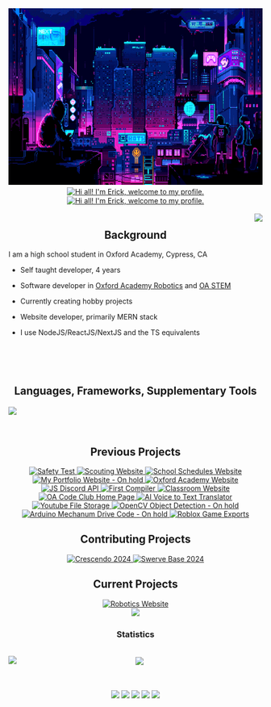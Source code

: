 <img src="./assets/cyberpunk-gif.gif" width="100%" height="350px">

<div align="center">
  <a href="https://github.com/enVId-tech" width="100%">
    <img align="center" src="https://readme-typing-svg.demolab.com?font=Inconsolata&size=38&duration=1500&pause=1500&center=true&vCenter=true&color=00E1F7&random=false&width=800&lines=Hi+all!+I'm+Erick%2C+welcome+to+my+profile." alt="Hi all! I'm Erick, welcome to my profile." />
  </a>

  <a href="https://github.com/enVId-tech" width="100%">
    <img align="center" src="https://readme-typing-svg.demolab.com?font=Inconsolata&size=38&duration=1500&pause=1500&center=true&vCenter=true&color=00E1F7&random=false&width=800&lines=Full+Stack+Software+Developer,+Engineer" alt="Hi all! I'm Erick, welcome to my profile." />
  </a>
</div>

<br>

<img align="right" src="https://github.com/enVId-tech/enVId-tech/assets/92957880/a183d5b4-7a22-4f3b-8089-dd09388d6d44">

<div align="left">
  <h2 align="center">Background</h2>
  
  I am a high school student in Oxford Academy, Cypress, CA

  -   Self taught developer, 4 years

  -   Software developer in [Oxford Academy Robotics](https://frc4079.org/) and [OA STEM](https://github.com/OASTEM)

  -   Currently creating hobby projects

  -   Website developer, primarily MERN stack

  -   I use NodeJS/ReactJS/NextJS and the TS equivalents
</div>

<br><br><br>

<p align="center">
  <h2 align="center">
    <strong>Languages, Frameworks, Supplementary Tools</strong>
  </h2>
  
  <a href="https://skillicons.dev" align="center">
    <img align="center" src="https://skillicons.dev/icons?i=bash,cpp,c,cs,css,discord,express,firebase,flask,git,github,html,java,js,ts,lua,mongodb,nextjs,pr,py,pytorch,react,replit,sass,stackoverflow,tensorflow,unity,vscode" />
  </a>
</p>

<br>

<div align="center">
  <h2 align="center">
    <strong>Previous Projects</strong>
  </h2>
  
  <span align="center">
    <a href="https://github.com/enVId-tech/Safety-Test" target="_blank">
      <img src="https://readme-lang-ef1nz8ms4-envid-tech.vercel.app/api/pin/?username=enVId-tech&repo=Safety-Test&theme=dark" width="45%" alt="Safety Test"/>
    </a>
    <a href="https://github.com/enVId-tech/Scouting-Website" target="_blank">
      <img src="https://readme-lang-ef1nz8ms4-envid-tech.vercel.app/api/pin/?username=enVId-tech&repo=Scouting-Website&theme=dark" width="45%" alt="Scouting Website"/>
    </a>
  </span>
  
  <span align="center">
    <a href="https://github.com/enVId-tech/Schedules" target="_blank">
      <img src="https://readme-lang-ef1nz8ms4-envid-tech.vercel.app/api/pin/?username=enVId-tech&repo=Schedules&theme=dark" width="45%" alt="School Schedules Website"/>
    </a>
    <a href="https://github.com/enVId-tech/Portfolio-Website" target="_blank">
      <img src="https://readme-lang-ef1nz8ms4-envid-tech.vercel.app/api/pin/?username=enVId-tech&repo=Portfolio-Website&theme=dark" width="49%" alt="My Portfolio Website - On hold"/>
    </a>
  </span>
  
  <span align="center">
    <a href="https://github.com/enVId-tech/OA-Website" target="_blank">
      <img src="https://readme-lang-ef1nz8ms4-envid-tech.vercel.app/api/pin/?username=enVId-tech&repo=OA-Website&theme=dark" width="45%" alt="Oxford Academy Website"/>
    </a>
    <a href="https://github.com/enVId-tech/JS-Discord-API" target="_blank">
      <img src="https://readme-lang-ef1nz8ms4-envid-tech.vercel.app/api/pin/?username=enVId-tech&repo=JS-Discord-API&theme=dark" width="45%" alt="JS Discord API"/>
    </a>
  </span>
  
  <span align="center">
    <a href="https://github.com/enVId-tech/First-Compiler" target="_blank">
      <img src="https://readme-lang-ef1nz8ms4-envid-tech.vercel.app/api/pin/?username=enVId-tech&repo=First-Compiler&theme=dark" width="45%" alt="First Compiler"/>
    </a>
    <a href="https://github.com/enVId-tech/Classroom-Website" target="_blank">
      <img src="https://readme-lang-ef1nz8ms4-envid-tech.vercel.app/api/pin/?username=enVId-tech&repo=Classroom-Website&theme=dark" width="45%" alt="Classroom Website"/>
    </a>
  </span>
  
  <span align="center">
    <a href="https://github.com/enVId-tech/OA-Code-Club-Homepage" target="_blank">
      <img src="https://readme-lang-ef1nz8ms4-envid-tech.vercel.app/api/pin/?username=enVId-tech&repo=OA-Code-Club-Homepage&theme=dark" width="45%" alt="OA Code Club Home Page"/>
    </a>
    <a href="https://github.com/enVId-tech/Voice-Recognition-AI" target="_blank">
      <img src="https://readme-lang-ef1nz8ms4-envid-tech.vercel.app/api/pin/?username=enVId-tech&repo=Voice-Recognition-AI&theme=dark" width="49%" alt="AI Voice to Text Translator"/>
    </a>
  </span>

  <span align="center">
    <a href="https://github.com/enVId-tech/Youtube-File-Storage" target="_blank">
      <img src="https://readme-lang-ef1nz8ms4-envid-tech.vercel.app/api/pin/?username=enVId-tech&repo=Youtube-File-Storage&theme=dark" width="45%" alt="Youtube File Storage"/>
    </a>
    <a href="https://github.com/enVId-tech/OpenCV-Object-Detection" target="_blank">
      <img src="https://readme-lang-ef1nz8ms4-envid-tech.vercel.app/api/pin/?username=enVId-tech&repo=OpenCV-Object-Detection&theme=dark" width="49%" alt="OpenCV Object Detection - On hold"/>
    </a>
  </span>

  <span align="center">
    <a href="https://github.com/enVId-tech/Mecanum-Drive-Arduino" target="_blank">
      <img src="https://readme-lang-ef1nz8ms4-envid-tech.vercel.app/api/pin/?username=enVId-tech&repo=Mecanum-Drive-Arduino&theme=dark" width="45%" alt="Arduino Mechanum Drive Code - On hold"/>
    </a>
    <a href="https://github.com/enVId-tech/Roblox-Game-Exports" target="_blank">
      <img src="https://readme-lang-ef1nz8ms4-envid-tech.vercel.app/api/pin/?username=enVId-tech&repo=Roblox-Game-Exports&theme=dark" width="45%" alt="Roblox Game Exports"/>
    </a>
  </span>
</div>

<div align="center">
  <h2 align="center">
    <strong>Contributing Projects</strong>
  </h2>
  <a href="https://github.com/OASTEM/Crescendo2024" target="_blank">
    <img src="https://readme-lang-ef1nz8ms4-envid-tech.vercel.app/api/pin/?username=OASTEM&repo=Crescendo2024&theme=dark" width="45%" alt="Crescendo 2024"/>
  </a>
  <a href="https://github.com/OASTEM/SwerveBase2024" target="_blank">
    <img src="https://readme-lang-ef1nz8ms4-envid-tech.vercel.app/api/pin/?username=OASTEM&repo=SwerveBase2024&theme=dark" width="45%" alt="Swerve Base 2024"/>
  </a>
</div>

<div align="center">
  <h2 align="center">
    <strong>Current Projects</strong>
  </h2>
  <span align="center">
    <a href="https://github.com/enVId-tech/Robotics-Website" target="_blank">
      <img src="https://readme-lang-ef1nz8ms4-envid-tech.vercel.app/api/pin/?username=enVId-tech&repo=Robotics-Website&theme=dark" width="45%" alt="Robotics Website"/>
    </a>
  </span>
</div>

<div align="center">
  <img src="https://user-images.githubusercontent.com/73097560/115834477-dbab4500-a447-11eb-908a-139a6edaec5c.gif">
  <h3 align="center">Statistics</h3>
  
  <br>
  
  <img src="https://github-readme-stats.vercel.app/api/wakatime?username=enVId_Tech&theme=radical" align="left">
  <img align="center" src="https://readme-lang-ef1nz8ms4-envid-tech.vercel.app/api/top-langs/?username=enVId-tech&langs_count=128&exclude_repo=ReadmeLang&theme=radical" />

  <br><br>
  <img align="center" src="http://github-profile-summary-cards.vercel.app/api/cards/stats?username=enVId-tech&theme=2077" height="180em" />
  <img align="center" src="http://github-profile-summary-cards.vercel.app/api/cards/most-commit-language?username=enVId-tech&theme=2077&langs_count=64" height="180em" />
  <img align="center" src="http://github-profile-summary-cards.vercel.app/api/cards/repos-per-language?username=enVId-tech&theme=2077&langs_count=64" height="180em" />
  <img align="center" src="http://github-profile-summary-cards.vercel.app/api/cards/productive-time?username=enVId-tech&theme=2077" height="180em" />
  <img align="center" src="http://github-profile-summary-cards.vercel.app/api/cards/profile-details?username=enVId-tech&theme=2077" height="180em" align="right" />
</div>
</div>
